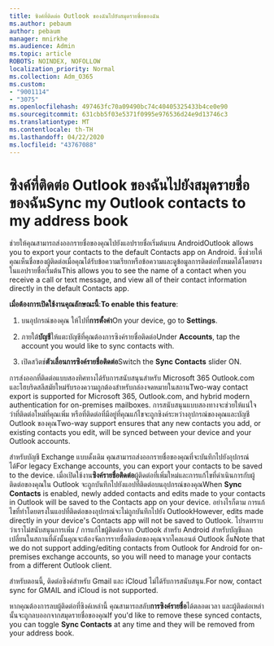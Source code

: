 ```yaml
---
title: ซิงค์ที่ติดต่อ Outlook ของฉันไปยังสมุดรายชื่อของฉัน
ms.author: pebaum
author: pebaum
manager: mnirkhe
ms.audience: Admin
ms.topic: article
ROBOTS: NOINDEX, NOFOLLOW
localization_priority: Normal
ms.collection: Adm_O365
ms.custom:
- "9001114"
- "3075"
ms.openlocfilehash: 497463fc70a09490bc74c40405325433b4ce0e90
ms.sourcegitcommit: 631cbb5f03e5371f0995e976536d24e9d13746c3
ms.translationtype: MT
ms.contentlocale: th-TH
ms.lasthandoff: 04/22/2020
ms.locfileid: "43767088"
---
```

# <a name="sync-my-outlook-contacts-to-my-address-book"></a><span data-ttu-id="762de-102">ซิงค์ที่ติดต่อ Outlook ของฉันไปยังสมุดรายชื่อของฉัน</span><span class="sxs-lookup"><span data-stu-id="762de-102">Sync my Outlook contacts to my address book</span></span>

<span data-ttu-id="762de-103">ช่วยให้คุณสามารถส่งออกรายชื่อของคุณไปยังแอปรายชื่อเริ่มต้นบน Android</span><span class="sxs-lookup"><span data-stu-id="762de-103">Outlook allows you to export your contacts to the default Contacts app on Android.</span></span> <span data-ttu-id="762de-104">ซึ่งช่วยให้คุณเห็นชื่อของผู้ติดต่อเมื่อคุณได้รับข้อความเรียกหรือข้อความและดูข้อมูลการติดต่อทั้งหมดได้โดยตรงในแอปรายชื่อเริ่มต้น</span><span class="sxs-lookup"><span data-stu-id="762de-104">This allows you to see the name of a contact when you receive a call or text message, and view all of their contact information directly in the default Contacts app.</span></span>
 
<span data-ttu-id="762de-105">**เมื่อต้องการเปิดใช้งานคุณลักษณะนี้**:</span><span class="sxs-lookup"><span data-stu-id="762de-105">**To enable this feature**:</span></span>
 
1. <span data-ttu-id="762de-106">บนอุปกรณ์ของคุณ ให้ไปที่**การตั้งค่า**</span><span class="sxs-lookup"><span data-stu-id="762de-106">On your device, go to **Settings**.</span></span>

2. <span data-ttu-id="762de-107">ภายใต้**บัญชี**ให้แตะบัญชีที่คุณต้องการซิงค์รายชื่อติดต่อ</span><span class="sxs-lookup"><span data-stu-id="762de-107">Under **Accounts**, tap the account you would like to sync contacts with.</span></span>

3. <span data-ttu-id="762de-108">เปิดสวิตช์**ตัวเลื่อนการซิงค์รายชื่อติดต่อ**</span><span class="sxs-lookup"><span data-stu-id="762de-108">Switch the **Sync Contacts** slider ON.</span></span>
 
<span data-ttu-id="762de-109">การส่งออกที่ติดต่อแบบสองทิศทางได้รับการสนับสนุนสําหรับ Microsoft 365 Outlook.com และไฮบริดสลีสมัยใหม่รับรองความถูกต้องสําหรับกล่องจดหมายในสถาน</span><span class="sxs-lookup"><span data-stu-id="762de-109">Two-way contact export is supported for Microsoft 365, Outlook.com, and hybrid modern authentication for on-premises mailboxes.</span></span> <span data-ttu-id="762de-110">การสนับสนุนแบบสองทางจะช่วยให้แน่ใจว่าที่ติดต่อใหม่ที่คุณเพิ่ม หรือที่ติดต่อที่มีอยู่ที่คุณแก้ไขจะถูกซิงค์ระหว่างอุปกรณ์ของคุณและบัญชี Outlook ของคุณ</span><span class="sxs-lookup"><span data-stu-id="762de-110">Two-way support ensures that any new contacts you add, or existing contacts you edit, will be synced between your device and your Outlook accounts.</span></span>
 
<span data-ttu-id="762de-111">สําหรับบัญชี Exchange แบบดั้งเดิม คุณสามารถส่งออกรายชื่อของคุณที่จะบันทึกไปยังอุปกรณ์ได้</span><span class="sxs-lookup"><span data-stu-id="762de-111">For legacy Exchange accounts, you can export your contacts to be saved to the device.</span></span> <span data-ttu-id="762de-112">เมื่อเปิดใช้งาน**ซิงค์รายชื่อติดต่อ**ผู้ติดต่อที่เพิ่มใหม่และการแก้ไขที่ดําเนินการกับผู้ติดต่อของคุณใน Outlook จะถูกบันทึกไปยังแอปที่ติดต่อบนอุปกรณ์ของคุณ</span><span class="sxs-lookup"><span data-stu-id="762de-112">When **Sync Contacts** is enabled, newly added contacts and edits made to your contacts in Outlook will be saved to the Contacts app on your device.</span></span> <span data-ttu-id="762de-113">อย่างไรก็ตาม การแก้ไขที่ทําโดยตรงในแอปที่ติดต่อของอุปกรณ์จะไม่ถูกบันทึกไปยัง Outlook</span><span class="sxs-lookup"><span data-stu-id="762de-113">However, edits made directly in your device's Contacts app will not be saved to Outlook.</span></span> <span data-ttu-id="762de-114">โปรดทราบว่าเราไม่สนับสนุนการเพิ่ม / การแก้ไขผู้ติดต่อจาก Outlook สําหรับ Android สําหรับบัญชีแลกเปลี่ยนในสถานที่ดังนั้นคุณจะต้องจัดการรายชื่อติดต่อของคุณจากไคลเอนต์ Outlook อื่น</span><span class="sxs-lookup"><span data-stu-id="762de-114">Note that we do not support adding/editing contacts from Outlook for Android for on-premises exchange accounts, so you will need to manage your contacts from a different Outlook client.</span></span>
 
<span data-ttu-id="762de-115">สําหรับตอนนี้, ติดต่อซิงค์สําหรับ Gmail และ iCloud ไม่ได้รับการสนับสนุน.</span><span class="sxs-lookup"><span data-stu-id="762de-115">For now, contact sync for GMAIL and iCloud is not supported.</span></span>
 
<span data-ttu-id="762de-116">หากคุณต้องการลบผู้ติดต่อที่ซิงค์เหล่านี้ คุณสามารถสลับ**การซิงค์รายชื่อ**ได้ตลอดเวลา และผู้ติดต่อเหล่านั้นจะถูกลบออกจากสมุดรายชื่อของคุณ</span><span class="sxs-lookup"><span data-stu-id="762de-116">If you'd like to remove these synced contacts, you can toggle **Sync Contacts** at any time and they will be removed from your address book.</span></span>
